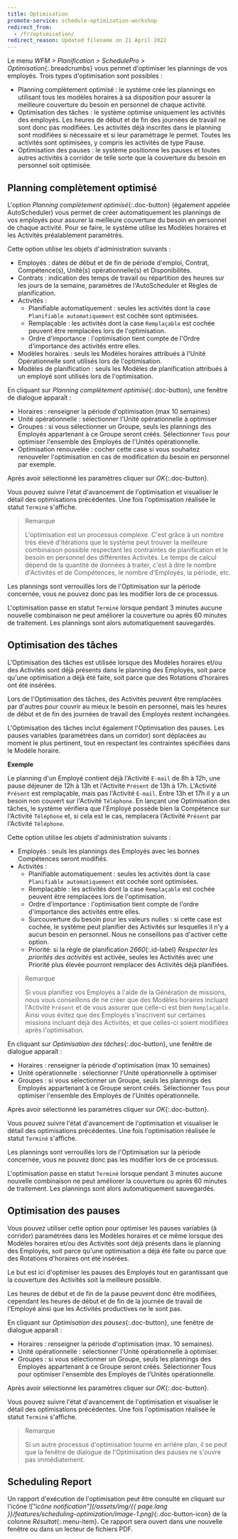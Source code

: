 ```yaml
---
title: Optimisation
promote-service: schedule-optimization-workshop
redirect_from:
  - /fr/optimisation/
redirect_reason: Updated filename on 21 April 2022
---
```


Le menu *WFM > Planification > SchedulePro > Optimisation*{:.breadcrumbs} vous permet d'optimiser les plannings de vos employés. Trois types d'optimisation sont possibles :

- Planning complètement optimisé : le système crée les plannings en utilisant tous les modèles horaires à sa disposition pour assurer la meilleure couverture du besoin en personnel de chaque activité.
- Optimisation des tâches : le système optimise uniquement les activités des employés. Les heures de début et de fin des journées de travail ne sont donc pas modifiées. Les activités déjà inscrites dans le planning sont modifiées si nécessaire et si leur paramétrage le permet. Toutes les activités sont optimisées, y compris les activités de type Pause.
- Optimisation des pauses : le système positionne les pauses et toutes autres activités à corridor de telle sorte que la couverture du besoin en personnel soit optimisée.

## Planning complètement optimisé

L'option *Planning complètement optimisé*{:.doc-button} (également appelée AutoScheduler) vous permet de créer automatiquement les plannings de vos employés pour assurer la meilleure couverture du besoin en personnel de chaque activité. Pour se faire, le système utilise les Modèles horaires et les Activités préalablement paramétrés.

Cette option utilise les objets d'administration suivants :

- Employés : dates de début et de fin de période d'emploi, Contrat, Compétence(s), Unité(s) opérationnelle(s) et Disponibilités.
- Contrats : indication des temps de travail ou répartition des heures sur les jours de la semaine, paramètres de l'AutoScheduler et Règles de planification.
- Activités :
    - Planifiable automatiquement : seules les activités dont la case `Planifiable automatiquement` est cochée sont optimisées.
    - Remplaçable : les activités dont la case `Remplaçable` est cochée peuvent être remplacées lors de l'optimisation.
    - Ordre d'importance : l'optimisation tient compte de l'Ordre d'importance des activités entre elles.
- Modèles horaires : seuls les Modèles horaires attribués à l'Unité Opérationnelle sont utilisés lors de l'optimisation.
- Modèles de planification : seuls les Modèles de planification attribués à un employé sont utilisés lors de l'optimisation.

En cliquant sur *Planning complètement optimisé*{:.doc-button}, une fenêtre de dialogue apparaît :

- Horaires : renseigner la période d'optimisation (max 10 semaines)
- Unité opérationnelle : sélectionner l'Unité opérationnelle à optimiser
- Groupes : si vous sélectionner un Groupe, seuls les plannings des Employés appartenant à ce Groupe seront créés. Sélectionner `Tous` pour optimiser l'ensemble des Employés de l'Unités opérationnelle.
- Optimisation renouvelée : cocher cette case si vous souhaitez renouveler l'optimisation en cas de modification du besoin en personnel par exemple.

Après avoir sélectionné les paramètres cliquer sur *OK*{:.doc-button}.

Vous pouvez suivre l'état d'avancement de l'optimisation et visualiser le détail des optimisations précédentes. Une fois l'optimisation réalisée le statut `Terminé` s'affiche.

> Remarque
>
> L'optimisation est un processus complexe. C'est grâce à un nombre très élevé d'itérations que le système peut trouver la meilleure combinaison possible respectant les contraintes de planification et le besoin en personnel des différentes Activités. Le temps de calcul dépend de la quantité de données à traiter, c'est à dire le nombre d'Activités et de Compétences, le nombre d'Employés, la période, etc.

Les plannings sont verrouillés lors de l'Optimisation sur la période concernée, vous ne pouvez donc pas les modifier lors de ce processus.

L'optimisation passe en statut `Terminé` lorsque pendant 3 minutes aucune nouvelle combinaison ne peut améliorer la couverture ou après 60 minutes de traitement. Les plannings sont alors automatiquement sauvegardés.

## Optimisation des tâches

L'Optimisation des tâches est utilisée lorsque des Modèles horaires et/ou des Activités sont déjà présents dans le planning des Employés, soit parce qu'une optimisation a déjà été faite, soit parce que des Rotations d'horaires ont été insérées.

Lors de l'Optimisation des tâches, des Activités peuvent être remplacées par d'autres pour couvrir au mieux le besoin en personnel, mais les heures de début et de fin des journées de travail des Employés restent inchangées.

L'Optimisation des tâches inclut également l'Optimisation des pauses. Les pauses variables (paramétrées dans un corridor) sont déplacées au moment le plus pertinent, tout en respectant les contraintes spécifiées dans le Modèle horaire.

**Exemple**

Le planning d'un Employé contient déjà l'Activité `E-mail` de 8h à 12h, une pause déjeuner de 12h à 13h et l'Activité `Présent` de 13h à 17h. L'Activité `Présent` est remplaçable, mais pas l'Activité `E-mail`.
Entre 13h et 17h il y a un besoin non couvert sur l'Activité `Téléphone`.
En lançant une Optimisation des tâches, le système vérifiera que l'Employé possède bien la Compétence sur l'Activité `Téléphone` et, si cela est le cas, remplacera l'Activité `Présent` par l'Activité `Téléphone`.

Cette option utilise les objets d'administration suivants :

- Employés : seuls les plannings des Employés avec les bonnes Compétences seront modifiés.
- Activités :
  - Planifiable automatiquement : seules les activités dont la case `Planifiable automatiquement` est cochée sont optimisées.
  - Remplaçable : les activités dont la case `Remplaçable` est cochée peuvent être remplacées lors de l'optimisation.
  - Ordre d'importance : l'optimisation tient compte de l'ordre d'importance des activités entre elles.
  - Surcouverture du besoin pour les valeurs nulles : si cette case est cochée, le système peut planifier des Activités sur lesquelles il n'y a aucun besoin en personnel. Nous ne conseillons pas d'activer cette option.
  - Priorité: si la règle de planification *2660*{:.id-label} *Respecter les priorités des activités* est activée, seules les Activités avec une Priorité plus élevée pourront remplacer des Activités déjà planifiées.

> Remarque
>
> Si vous planifiez vos Employés à l'aide de la Génération de missions, nous vous conseillons de ne créer que des Modèles horaires incluant l'Activité `Présent` et de vous assurer que celle-ci est bien `Remplaçable`. Ainsi vous évitez que des Employés s'inscrivent sur certaines missions incluant déjà des Activités, et que celles-ci soient modifiées après l'optimisation.

En cliquant sur *Optimisation des tâches*{:.doc-button}, une fenêtre de dialogue apparaît :

- Horaires : renseigner la période d'optimisation (max 10 semaines)
- Unité opérationnelle : sélectionner l'Unité opérationnelle à optimiser
- Groupes : si vous sélectionner un Groupe, seuls les plannings des Employés appartenant à ce Groupe seront créés. Sélectionner `Tous` pour optimiser l'ensemble des Employés de l'Unités opérationnelle.

Après avoir sélectionné les paramètres cliquer sur *OK*{:.doc-button}.

Vous pouvez suivre l'état d'avancement de l'optimisation et visualiser le détail des optimisations précédentes. Une fois l'optimisation réalisée le statut `Terminé` s'affiche.

Les plannings sont verrouillés lors de l'Optimisation sur la période concernée, vous ne pouvez donc pas les modifier lors de ce processus.

L'optimisation passe en statut `Terminé` lorsque pendant 3 minutes aucune nouvelle combinaison ne peut améliorer la couverture ou après 60 minutes de traitement. Les plannings sont alors automatiquement sauvegardés.

## Optimisation des pauses

Vous pouvez utiliser cette option pour optimiser les pauses variables (à corridor) paramétrées dans les Modèles horaires et ce même lorsque des Modèles horaires et/ou des Activités sont déjà présents dans le planning des Employés, soit parce qu'une optimisation a déjà été faite ou parce que des Rotations d'horaires ont été insérées.

Le but est ici d'optimiser les pauses des Employés tout en garantissant que la couverture des Activités soit la meilleure possible.

Les heures de début et de fin de la pause peuvent donc être modifiées, cependant les heures de début et de fin de la journée de travail de l'Employé ainsi que les Activités productives ne le sont pas.

En cliquant sur *Optimisation des pauses*{:.doc-button}, une fenêtre de dialogue apparaît :

- Horaires : renseigner la période d'optimisation (max. 10 semaines).
- Unité opérationnelle : sélectionner l'Unité opérationnelle à optimiser.
- Groupes : si vous sélectionner un Groupe, seuls les plannings des Employés appartenant à ce Groupe seront créés. Sélectionner Tous pour optimiser l'ensemble des Employés de l'Unités opérationnelle.

Après avoir sélectionné les paramètres cliquer sur *OK*{:.doc-button}.

Vous pouvez suivre l'état d'avancement de l'optimisation et visualiser le détail des optimisations précédentes. Une fois l'optimisation réalisée le statut `Terminé` s'affiche.

> Remarque
>
> Si un autre processus d'optimisation tourne en arrière plan, il se peut que la fenêtre de dialogue de l'Optimisation des pauses ne s'ouvre pas immédiatement.

## Scheduling Report

Un rapport d'exécution de l'optimisation peut être consulté en cliquant sur l'icône _!["icône notification"](/assets/img/{{ page.lang }}/features/scheduling-optimization/image-1.png)_{:.doc-button-icon} de la colonne *Résultat*{:.menu-item}. Ce rapport sera ouvert dans une nouvelle fenêtre ou dans un lecteur de fichiers PDF.
